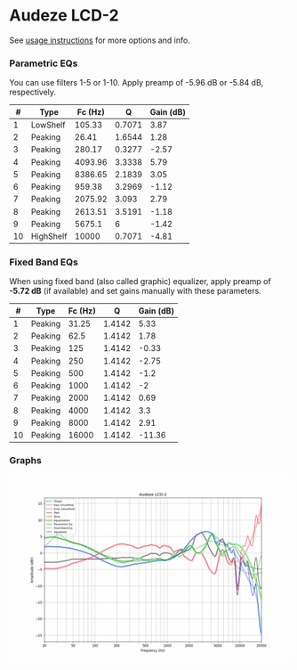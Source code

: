 # Audeze LCD-2
See [usage instructions](https://github.com/jaakkopasanen/AutoEq#usage) for more options and info.

### Parametric EQs
You can use filters 1-5 or 1-10. Apply preamp of -5.96 dB or -5.84 dB, respectively.

|   # | Type      |   Fc (Hz) |      Q |   Gain (dB) |
|-----|-----------|-----------|--------|-------------|
|   1 | LowShelf  |    105.33 | 0.7071 |        3.87 |
|   2 | Peaking   |     26.41 | 1.6544 |        1.28 |
|   3 | Peaking   |    280.17 | 0.3277 |       -2.57 |
|   4 | Peaking   |   4093.96 | 3.3338 |        5.79 |
|   5 | Peaking   |   8386.65 | 2.1839 |        3.05 |
|   6 | Peaking   |    959.38 | 3.2969 |       -1.12 |
|   7 | Peaking   |   2075.92 | 3.093  |        2.79 |
|   8 | Peaking   |   2613.51 | 3.5191 |       -1.18 |
|   9 | Peaking   |   5675.1  | 6      |       -1.42 |
|  10 | HighShelf |  10000    | 0.7071 |       -4.81 |

### Fixed Band EQs
When using fixed band (also called graphic) equalizer, apply preamp of **-5.72 dB** (if available) and set gains manually with these parameters.

|   # | Type    |   Fc (Hz) |      Q |   Gain (dB) |
|-----|---------|-----------|--------|-------------|
|   1 | Peaking |     31.25 | 1.4142 |        5.33 |
|   2 | Peaking |     62.5  | 1.4142 |        1.78 |
|   3 | Peaking |    125    | 1.4142 |       -0.33 |
|   4 | Peaking |    250    | 1.4142 |       -2.75 |
|   5 | Peaking |    500    | 1.4142 |       -1.2  |
|   6 | Peaking |   1000    | 1.4142 |       -2    |
|   7 | Peaking |   2000    | 1.4142 |        0.69 |
|   8 | Peaking |   4000    | 1.4142 |        3.3  |
|   9 | Peaking |   8000    | 1.4142 |        2.91 |
|  10 | Peaking |  16000    | 1.4142 |      -11.36 |

### Graphs
![](./Audeze%20LCD-2.png)
